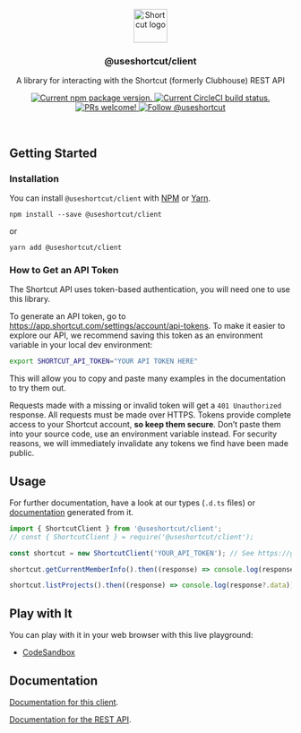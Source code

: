 <p align="center">
  <img height="60" src="https://user-images.githubusercontent.com/7189823/133838642-9a05e1ec-9a79-46ae-b22e-a8b931caf233.png" alt="Shortcut logo">
</p>

<h3 align="center">
  @useshortcut/client
</h3>

<p align="center">
  A library for interacting with the Shortcut (formerly Clubhouse) REST API
</p>

<p align="center">
  <a href="https://www.npmjs.org/package/@useshortcut/client">
    <img src="https://badge.fury.io/js/@useshortcut%2Fclient.svg" alt="Current npm package version." />
  </a>
  <a href="https://circleci.com/gh/useshortcut/shortcut-client-js">
    <img src="https://circleci.com/gh/useshortcut/shortcut-client-js.svg?style=shield" alt="Current CircleCI build status." />
  </a>
  <a href="https://circleci.com/gh/useshortcut/shortcut-client-js">
    <img src="https://img.shields.io/badge/PRs-welcome-brightgreen.svg" alt="PRs welcome!" />
  </a>
  <a href="https://twitter.com/intent/follow?screen_name=useshortcut">
    <img src="https://img.shields.io/twitter/follow/useshortcut.svg?label=Follow%20@useshortcut" alt="Follow @useshortcut" />
  </a>
</p>

<br>

## Getting Started

### Installation

You can install `@useshortcut/client` with [NPM](https://www.npmjs.com/) or [Yarn](https://yarnpkg.com).

```shell
npm install --save @useshortcut/client
```

or

```shell
yarn add @useshortcut/client
```

### How to Get an API Token

The Shortcut API uses token-based authentication, you will need one to use this library.

To generate an API token, go to https://app.shortcut.com/settings/account/api-tokens. To make it easier to explore our API, we recommend saving this token as an environment variable in your local dev environment:

```bash
export SHORTCUT_API_TOKEN="YOUR API TOKEN HERE"
```

This will allow you to copy and paste many examples in the documentation to try them out.

Requests made with a missing or invalid token will get a `401 Unauthorized` response. All requests must be made over HTTPS. Tokens provide complete access to your Shortcut account, **so keep them secure**. Don’t paste them into your source code, use an environment variable instead. For security reasons, we will immediately invalidate any tokens we find have been made public.

## Usage

For further documentation, have a look at our types (`.d.ts` files) or [documentation](https://useshortcut.github.io/shortcut-client-js/) generated from it.

```javascript
import { ShortcutClient } from '@useshortcut/client';
// const { ShortcutClient } = require('@useshortcut/client');

const shortcut = new ShortcutClient('YOUR_API_TOKEN'); // See https://github.com/useshortcut/shortcut-client-js#how-to-get-an-api-token

shortcut.getCurrentMemberInfo().then((response) => console.log(response?.data));

shortcut.listProjects().then((response) => console.log(response?.data));
```

## Play with It

You can play with it in your web browser with this live playground: 

- [CodeSandbox](https://codesandbox.io/s/useshortcut-client-playground-48kq1)

## Documentation

[Documentation for this client](https://useshortcut.github.io/shortcut-client-js/).

[Documentation for the REST API](https://shortcut.com/api/rest).
